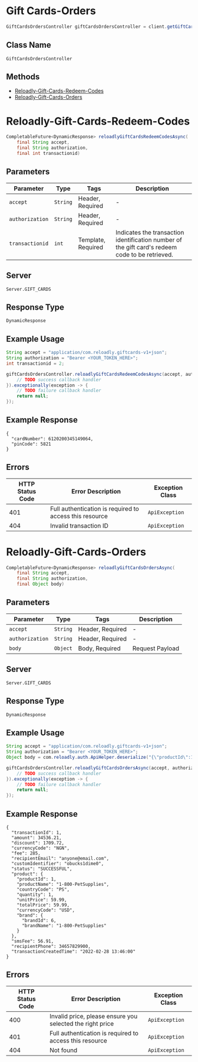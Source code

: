# Gift Cards-Orders

```java
GiftCardsOrdersController giftCardsOrdersController = client.getGiftCardsOrdersController();
```

## Class Name

`GiftCardsOrdersController`

## Methods

* [Reloadly-Gift-Cards-Redeem-Codes](../../doc/controllers/gift-cards-orders.md#reloadly-gift-cards-redeem-codes)
* [Reloadly-Gift-Cards-Orders](../../doc/controllers/gift-cards-orders.md#reloadly-gift-cards-orders)


# Reloadly-Gift-Cards-Redeem-Codes

```java
CompletableFuture<DynamicResponse> reloadlyGiftCardsRedeemCodesAsync(
    final String accept,
    final String authorization,
    final int transactionid)
```

## Parameters

| Parameter | Type | Tags | Description |
|  --- | --- | --- | --- |
| `accept` | `String` | Header, Required | - |
| `authorization` | `String` | Header, Required | - |
| `transactionid` | `int` | Template, Required | Indicates the transaction identification number of the gift card's redeem code to be retrieved. |

## Server

`Server.GIFT_CARDS`

## Response Type

`DynamicResponse`

## Example Usage

```java
String accept = "application/com.reloadly.giftcards-v1+json";
String authorization = "Bearer <YOUR_TOKEN_HERE>";
int transactionid = 2;

giftCardsOrdersController.reloadlyGiftCardsRedeemCodesAsync(accept, authorization, transactionid).thenAccept(result -> {
    // TODO success callback handler
}).exceptionally(exception -> {
    // TODO failure callback handler
    return null;
});
```

## Example Response

```
{
  "cardNumber": 6120200345149064,
  "pinCode": 5821
}
```

## Errors

| HTTP Status Code | Error Description | Exception Class |
|  --- | --- | --- |
| 401 | Full authentication is required to access this resource | `ApiException` |
| 404 | Invalid transaction ID | `ApiException` |


# Reloadly-Gift-Cards-Orders

```java
CompletableFuture<DynamicResponse> reloadlyGiftCardsOrdersAsync(
    final String accept,
    final String authorization,
    final Object body)
```

## Parameters

| Parameter | Type | Tags | Description |
|  --- | --- | --- | --- |
| `accept` | `String` | Header, Required | - |
| `authorization` | `String` | Header, Required | - |
| `body` | `Object` | Body, Required | Request Payload |

## Server

`Server.GIFT_CARDS`

## Response Type

`DynamicResponse`

## Example Usage

```java
String accept = "application/com.reloadly.giftcards-v1+json";
String authorization = "Bearer <YOUR_TOKEN_HERE>";
Object body = com.reloadly.auth.ApiHelper.deserialize("{\"productId\":120,\"countryCode\":\"US\",\"quantity\":1,\"unitPrice\":1,\"customIdentifier\":\"obucks10\",\"senderName\":\"John Doe\",\"recipientEmail\":\"anyone@email.com\",\"recipientPhoneDetails\":{\"countryCode\":\"ES\",\"phoneNumber\":\"657228901\"}}");

giftCardsOrdersController.reloadlyGiftCardsOrdersAsync(accept, authorization, body).thenAccept(result -> {
    // TODO success callback handler
}).exceptionally(exception -> {
    // TODO failure callback handler
    return null;
});
```

## Example Response

```
{
  "transactionId": 1,
  "amount": 34536.21,
  "discount": 1709.72,
  "currencyCode": "NGN",
  "fee": 285,
  "recipientEmail": "anyone@email.com",
  "customIdentifier": "obucks1dime0",
  "status": "SUCCESSFUL",
  "product": {
    "productId": 1,
    "productName": "1-800-PetSupplies",
    "countryCode": "PS",
    "quantity": 1,
    "unitPrice": 59.99,
    "totalPrice": 59.99,
    "currencyCode": "USD",
    "brand": {
      "brandId": 6,
      "brandName": "1-800-PetSupplies"
    }
  },
  "smsFee": 56.91,
  "recipientPhone": 34657829900,
  "transactionCreatedTime": "2022-02-28 13:46:00"
}
```

## Errors

| HTTP Status Code | Error Description | Exception Class |
|  --- | --- | --- |
| 400 | Invalid price, please ensure you selected the right price | `ApiException` |
| 401 | Full authentication is required to access this resource | `ApiException` |
| 404 | Not found | `ApiException` |

